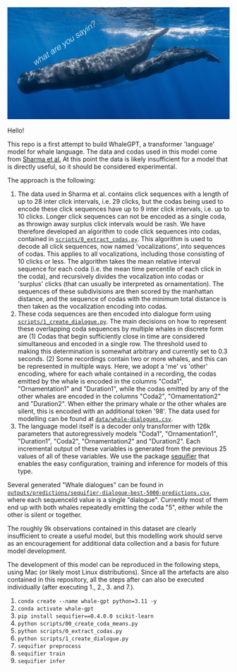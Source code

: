 <img src="./assets/Sperm_whale_pod.jpg">


Hello!

This repo is a first attempt to build WhaleGPT, a transformer 'language' model for whale language. The data and codas used in this model come from [Sharma et al.](https://github.com/pratyushasharma/sw-combinatoriality) At this point the data is likely insufficient for a model that is directly useful, so it should be considered experimental.

The approach is the following:

1. The data used in Sharma et al. contains click sequences with a length of up to 28 inter click intervals, i.e. 29 clicks, but the codas being used to encode these click sequences have up to 9 inter click intervals, i.e. up to 10 clicks. Longer click sequences can not be encoded as a single coda, as throwign away surplus click intervals would be rash. We have therefore developed an algorithm to code click sequences into codas, contained in [`scripts/0_extract_codas.py`](https://github.com/0xideas/whale-gpt/blob/main/scripts/0_extract_codas.py). This algorithm is used to decode all click sequences, now named 'vocalizations', into sequences of codas. This applies to all vocalizations, including those consisting of 10 clicks or less. The algorithm takes the mean relative interval sequence for each coda (i.e. the mean time percentile of each click in the coda), and recursively divides the vocalization into codas or 'surplus' clicks (that can usually be interpreted as ornamentation). The sequences of these subdivisions are then scored by the manhattan distance, and the sequence of codas with the minimum total distance is then taken as the vocalization encoding into codas.
2. These coda sequences are then encoded into dialogue form using [`scripts/1_create_dialogue.py`](https://github.com/0xideas/whale-gpt/blob/main/scripts/1_create_dialogue.py). The main decisions on how to represent these overlapping coda sequences by multiple whales in discrete form are (1) Codas that begin sufficiently close in time are considered simultaneous and encoded in a single row. The threshold used to making this determination is somewhat arbitrary and currently set to 0.3 seconds. (2) Some recordings contain two or more whales, and this can be represented in multiple ways. Here, we adopt a 'me' vs 'other' encoding, where for each whale contained in a recording, the codas emitted by the whale is encoded in the columns "Coda1", "Ornamentation1" and "Duration1", while the codas emitted by any of the other whales are encoded in the columns "Coda2", "Ornamentation2" and "Duration2". When either the primary whale or the other whales are silent, this is encoded with an additional token '98'. The data used for modelling can be found at [`data/whale-dialogues.csv`](https://github.com/0xideas/whale-gpt/blob/main/data/whale-dialogues.csv).
3. The language model itself is a decoder only transformer with 126k parameters that autoregressively models "Coda1", "Ornamentation1", "Duration1", "Coda2", "Ornamentation2" and "Duration2". Each incremental output of these variables is generated from the previous 25 values of all of these variables. We use the package [sequifier](https://github.com/0xideas/sequifier) that enables the easy configuration, training and inference for models of this type.

Several generated "Whale dialogues" can be found in [`outputs/predictions/sequifier-dialogue-best-5000-predictions.csv`](https://github.com/0xideas/whale-gpt/blob/main/outputs/predictions/sequifier-dialogue-best-5000-predictions.csv), where each sequenceId value is a single "dialogue". Currently most of them end up with both whales repeatedly emitting the coda "5", either while the other is silent or together. 

The roughly 9k observations contained in this dataset are clearly insufficient to create a useful model, but this modelling work should serve as an encouragement for additional data collection and a basis for future model development.

The development of this model can be reproduced in the following steps, using Mac (or likely most Linux distributions). Since all the artefacts are also contained in this repository, all the steps after can also be executed individually (after executing 1., 2., 3. and 7.).

1. `conda create --name whale-gpt python=3.11 -y`
2. `conda activate whale-gpt`
3. `pip install sequifier==0.4.0.0 scikit-learn`
4. `python scripts/00_create_coda_means.py`
5. `python scripts/0_extract_codas.py`
6. `python scripts/1_create_dialogue.py`
7. `sequifier preprocess`
8. `sequifier train`
9. `sequifier infer`